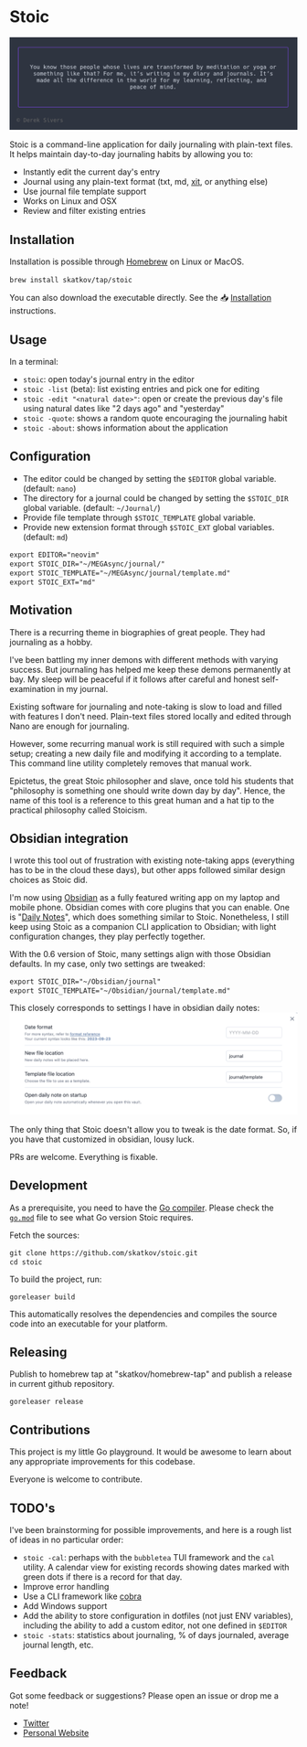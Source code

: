 # Stoic

![stoic](./demo.png)

Stoic is a command-line application for daily journaling with plain-text files. It helps maintain day-to-day journaling habits by allowing you to:

- Instantly edit the current day's entry
- Journal using any plain-text format (txt, md, [xit](https://xit.jotaen.net/), or anything else)
- Use journal file template support
- Works on Linux and OSX
- Review and filter existing entries

## Installation

Installation is possible through [Homebrew](https://brew.sh/) on Linux or MacOS.

`brew install skatkov/tap/stoic`

You can also download the executable directly. See the 📥 [Installation](INSTALL.md) instructions.

## Usage

In a terminal:

- `stoic`: open today's journal entry in the editor
- `stoic -list` (beta): list existing entries and pick one for editing
- `stoic -edit "<natural date>"`: open or create the previous day's file using natural dates like "2 days ago" and "yesterday"
- `stoic -quote`: shows a random quote encouraging the journaling habit
- `stoic -about`: shows information about the application

## Configuration

- The editor could be changed by setting the `$EDITOR` global variable. (default: `nano`)
- The directory for a journal could be changed by setting the `$STOIC_DIR` global variable. (default: `~/Journal/`)
- Provide file template through `$STOIC_TEMPLATE` global variable.
- Provide new extension format through `$STOIC_EXT` global variables. (default: `md`)

```shell
export EDITOR="neovim"
export STOIC_DIR="~/MEGAsync/journal/"
export STOIC_TEMPLATE="~/MEGAsync/journal/template.md"
export STOIC_EXT="md"
```

## Motivation

There is a recurring theme in biographies of great people. They had journaling as a hobby.

I've been battling my inner demons with different methods with varying success. But journaling has helped me keep these demons permanently at bay. My sleep will be peaceful if it follows after careful and honest self-examination in my journal.

Existing software for journaling and note-taking is slow to load and filled with features I don't need. Plain-text files stored locally and edited through Nano are enough for journaling. 

However, some recurring manual work is still required with such a simple setup; creating a new daily file and modifying it according to a template. This command line utility completely removes that manual work.

Epictetus, the great Stoic philosopher and slave, once told his students that "philosophy is something one should write down day by day". Hence, the name of this tool is a reference to this great human and a hat tip to the practical philosophy called Stoicism.

## Obsidian integration

I wrote this tool out of frustration with existing note-taking apps (everything has to be in the cloud these days), but other apps followed similar design choices as Stoic did.

I'm now using [Obsidian](https://obsidian.md/) as a fully featured writing app on my laptop and mobile phone. Obsidian comes with core plugins that you can enable. One is "[Daily Notes](https://help.obsidian.md/Plugins/Daily+notes)", which does something similar to Stoic. Nonetheless, I still keep using Stoic as a companion CLI application to Obsidian; with light configuration changes, they play perfectly together.

With the 0.6 version of Stoic, many settings align with those Obsidian defaults. In my case, only two settings are tweaked:

```shell
export STOIC_DIR="~/Obsidian/journal"
export STOIC_TEMPLATE="~/Obsidian/journal/template.md"
```

This closely corresponds to settings I have in obsidian daily notes:
![obsidian daily notes config](./obsidian-daily-notes.png)

The only thing that Stoic doesn't allow you to tweak is the date format. So, if you have that customized in obsidian, lousy luck.

PRs are welcome. Everything is fixable.

## Development

As a prerequisite, you need to have the [Go compiler](https://golang.org/doc/install).
Please check the [`go.mod`](go.mod) file to see what Go version Stoic requires.

Fetch the sources:

```shell
git clone https://github.com/skatkov/stoic.git
cd stoic
```

To build the project, run:

```
goreleaser build
```

This automatically resolves the dependencies and compiles the source code into an executable for your platform.

## Releasing
Publish to homebrew tap at "skatkov/homebrew-tap" and publish a release in current github repository.

```
goreleaser release
```

## Contributions

This project is my little Go playground. It would be awesome to learn about any appropriate improvements for this codebase.

Everyone is welcome to contribute.

## TODO's

I've been brainstorming for possible improvements, and here is a rough list of ideas in no particular order:

- `stoic -cal`: perhaps with the `bubbletea` TUI framework and the `cal` utility. A calendar view for existing records showing dates marked with green dots if there is a record for that day.
- Improve error handling
- Use a CLI framework like [cobra](https://github.com/spf13/cobra)
- Add Windows support
- Add the ability to store configuration in dotfiles (not just ENV variables), including the ability to add a custom editor, not one defined in `$EDITOR`
- `stoic -stats`: statistics about journaling, % of days journaled, average journal length, etc.

## Feedback

Got some feedback or suggestions? Please open an issue or drop me a note!

- [Twitter](https://twitter.com/5katkov)
- [Personal Website](https://skatkov.com)

